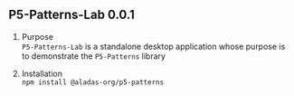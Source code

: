 ## P5-Patterns-Lab 0.0.1
1. Purpose\
   `P5-Patterns-Lab` is a standalone desktop application whose purpose is to demonstrate the `P5-Patterns` library
      
	
3. Installation  
   `npm install @aladas-org/p5-patterns`    